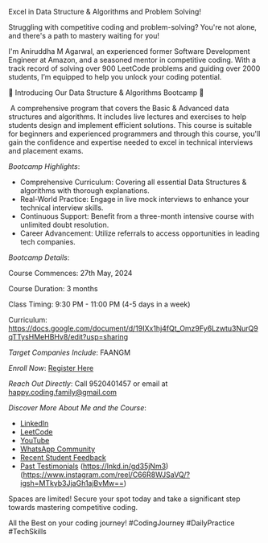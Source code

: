 Excel in Data Structure & Algorithms and Problem Solving!

Struggling with competitive coding and problem-solving? You're not alone, and there's a path to mastery waiting for you!

I'm Aniruddha M Agarwal, an experienced former Software Development Engineer at Amazon, and a seasoned mentor in competitive coding. With a track record of solving over 900 LeetCode problems and guiding over 2000 students, I’m equipped to help you unlock your coding potential.

🌟 Introducing Our Data Structure & Algorithms Bootcamp 🌟

​​
A comprehensive program that covers the Basic & Advanced data structures and algorithms. It includes live lectures and exercises to help students design and implement efficient solutions. This course is suitable for beginners and experienced programmers and through this course, you'll gain the confidence and expertise needed to excel in technical interviews and placement exams.

*Bootcamp Highlights*:

- Comprehensive Curriculum: Covering all essential Data Structures & algorithms with thorough explanations.
- Real-World Practice: Engage in live mock interviews to enhance your technical interview skills.
- Continuous Support: Benefit from a three-month intensive course with unlimited doubt resolution.
- Career Advancement: Utilize referrals to access opportunities in leading tech companies.

*Bootcamp Details*:

Course Commences: 27th May, 2024

Course Duration: 3 months

Class Timing: 9:30 PM - 11:00 PM (4-5 days in a week)

Curriculum: https://docs.google.com/document/d/19IXx1hj4fQt_Omz9Fy6Lzwtu3NurQ9qTTysHMeHBHv8/edit?usp=sharing

*Target Companies Include*: FAANGM

*Enroll Now*: [Register Here](https://forms.gle/782dT7scD3omtZhTA)

*Reach Out Directly*: Call 9520401457 or email at happy.coding.family@gmail.com

*Discover More About Me and the Course*:
- [LinkedIn](https://www.linkedin.com/in/aniruddha-m-agrawal/)
- [LeetCode](https://leetcode.com/u/anii_agrawal/)
- [YouTube](https://lnkd.in/gzXZTtGQ)
- [WhatsApp Community](https://lnkd.in/g8Newa_e)
- [Recent Student Feedback](https://lnkd.in/g6KU753h)
- [Past Testimonials](https://lnkd.in/gBuQGfSR) (https://lnkd.in/gd35jNm3)
(https://www.instagram.com/reel/C66R8WJSaVQ/?igsh=MTkyb3JjaGh1ajBvMw==)

Spaces are limited! Secure your spot today and take a significant step towards mastering competitive coding.

All the Best on your coding journey! 
#CodingJourney #DailyPractice #TechSkills
